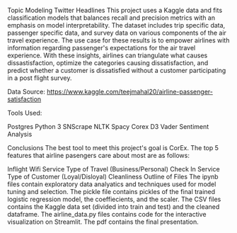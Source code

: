 Topic Modeling Twitter Headlines
This project uses a Kaggle data and fits classification models that balances recall and precision metrics with an emphasis on model interpretability. The dataset includes trip specific data, passenger specific data, and survey data on various components of the air travel experience. The use case for these results is to empower airlines with information regarding passenger's expectations for the air travel experience. With these insights, airlines can triangulate what causes dissastisfaction, optimize the categories causing dissatisfaction, and predict whether a customer is dissatisfied without a customer participating in a post flight survey.

Data Source: https://www.kaggle.com/teejmahal20/airline-passenger-satisfaction

Tools Used:

Postgres
Python 3
SNScrape
NLTK
Spacy
Corex
D3
Vader Sentiment Analysis

Conclusions
The best tool to meet this project's goal is CorEx. The top 5 features that airline pasengers care about most are as follows:

Inflight Wifi Service
Type of Travel (Business/Personal)
Check In Service
Type of Customer (Loyal/Disloyal)
Cleanliness
Outline of Files
The ipynb files contain exploratory data analyatics and techniques used for model tuning and selection.
The pickle file contains pickles of the final trained logistic regression model, the coeffiecients, and the scaler.
The CSV files contains the Kaggle data set (divided into train and test) and the cleaned dataframe.
The airline_data.py files contains code for the interactive visualization on Streamlit.
The pdf contains the final presentation.
